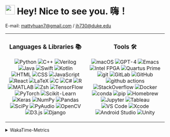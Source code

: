<h1><img src="https://emojis.slackmojis.com/emojis/images/1531849430/4246/blob-sunglasses.gif?1531849430" width="30"/> Hey! Nice to see you. 嗨！</h1>

E-mail: mattyhuan7@gmail.com / jh730@duke.edu 

<table>
  <tr>
    <td>
      <h3 align="center">Languages & Libraries 📚</h3>
      <p align="center">
        <img alt="Python" src="https://img.shields.io/badge/-Python-3776AB?style=flat-square&logo=Python&logoColor=white" />
        <img alt="C++" src="https://img.shields.io/badge/-C%2B%2B-00599C?style=flat-square&logo=c%2B%2B&logoColor=white" />
        <img alt="Verilog" src="https://custom-icon-badges.demolab.com/badge/-Verilog-CCCC00?style=flat-square&logo=verilog&logoColor=black" />
        <img alt="Java" src="https://img.shields.io/badge/-Java-007396?style=flat-square&logo=Oracle&logoColor=white" />
        <img alt="Swift" src="https://img.shields.io/badge/-Swift-FA7343?style=flat-square&logo=Swift&logoColor=white" />
        <img alt="Kotlin" src="https://img.shields.io/badge/-Kotlin-0095D5?style=flat-square&logo=kotlin&logoColor=white" />
        <img alt="HTML" src="https://img.shields.io/badge/-HTML-E34F26?style=flat-square&logo=HTML5&logoColor=white" />
        <img alt="CSS" src="https://img.shields.io/badge/-CSS-1572B6?style=flat-square&logo=CSS3&logoColor=white" />
        <img alt="JavaScript" src="https://img.shields.io/badge/-JavaScript-F7DF1E?style=flat-square&logo=JavaScript&logoColor=black" />
        <img alt="React" src="https://img.shields.io/badge/-React-61DAFB?style=flat-square&logo=react&logoColor=white" />
        <img alt="LaTeX" src="https://img.shields.io/badge/-LaTeX-008080?style=flat-square&logo=LaTeX&logoColor=white" />
        <img alt="C" src="https://img.shields.io/badge/-C-A8B9CC?style=flat-square&logo=C&logoColor=white" />
        <img alt="C#" src="https://img.shields.io/badge/-C%23-239120?style=flat-square&logo=csharp&logoColor=white" />
        <img alt="R" src="https://img.shields.io/badge/-R-276DC3?style=flat-square&logo=r&logoColor=white" />
        <img alt="MATLAB" src="https://img.shields.io/badge/-MATLAB-0076A8?style=flat-square&logo=MATLAB&logoColor=white" />
        <img alt="Zsh" src="https://img.shields.io/badge/-Zsh-C5E770?style=flat-square&logo=gnu-bash&logoColor=white" />
        <img alt="TensorFlow" src="https://img.shields.io/badge/-TensorFlow-FF6F00?style=flat-square&logo=TensorFlow&logoColor=white" />
        <img alt="PyTorch" src="https://img.shields.io/badge/-PyTorch-EE4C2C?style=flat-square&logo=PyTorch&logoColor=white" />
        <img alt="Scikit-Learn" src="https://img.shields.io/badge/-Scikit%20Learn-F7931E?style=flat-square&logo=scikit-learn&logoColor=white" />
        <img alt="Keras" src="https://img.shields.io/badge/-Keras-D00000?style=flat-square&logo=Keras&logoColor=white" />
        <img alt="NumPy" src="https://img.shields.io/badge/-NumPy-013243?style=flat-square&logo=numpy&logoColor=white" />
        <img alt="Pandas" src="https://img.shields.io/badge/-Pandas-150458?style=flat-square&logo=pandas&logoColor=white" />
        <img alt="SciPy" src="https://img.shields.io/badge/-SciPy-8CAAE6?style=flat-square&logo=scipy&logoColor=white" />
        <img alt="PyAudio" src="https://img.shields.io/badge/PyAudio-0096D6?style=flat-square&logo=PyAudio&logoColor=white" />
        <img alt="OpenCV" src="https://img.shields.io/badge/-OpenCV-5C3EE8?style=flat-square&logo=OpenCV&logoColor=white" />
        <img alt="D3.js" src="https://img.shields.io/badge/-D3.js-F9A03C?style=flat-square&logo=d3.js&logoColor=white" />
        <img alt="Django" src="https://img.shields.io/badge/-Django-092E20?style=flat-square&logo=Django&logoColor=white" />
      </p>
    </td>
    <td>
      <h3 align="center">Tools 🛠️</h3>
      <p align="center">
        <img alt="macOS" src="https://img.shields.io/badge/-macOS-999999?style=flat-square&logo=Apple&logoColor=white" />
        <img alt="GPT-4" src="https://img.shields.io/badge/-GPT4-9cf?style=flat-square&logo=OpenAI&logoColor=white" />
        <img alt="Emacs" src="https://img.shields.io/badge/-Emacs-7F5AB6?style=flat-square&logo=GNU%20Emacs&logoColor=white" />
        <img alt="Intel FPGA" src="https://img.shields.io/badge/-Intel%20FPGA-0071C5?style=flat-square&logo=Intel&logoColor=white" />
        <img alt="Quartus Prime" src="https://img.shields.io/badge/-Quartus%20Prime-1575F9?style=flat-square&logo=quartus-prime&logoColor=white" />
        <img alt="git" src="https://img.shields.io/badge/-Git-F05032?style=flat-square&logo=git&logoColor=white" />
        <img alt="GitLab" src="https://img.shields.io/badge/-GitLab-FCA121?style=flat-square&logo=gitlab&logoColor=white" />
        <img alt="GitHub" src="https://img.shields.io/badge/-GitHub-181717?style=flat-square&logo=github&logoColor=white" />
        <img alt="github actions" src="https://img.shields.io/badge/-Github_Actions-2088FF?style=flat-square&logo=github-actions&logoColor=white" />
        <img alt="StackOverflow" src="https://img.shields.io/badge/-StackOverflow-FE7A16?style=flat-square&logo=stackoverflow&logoColor=white" />
        <img alt="Docker" src="https://img.shields.io/badge/-Docker-46a2f1?style=flat-square&logo=docker&logoColor=white" />
        <img alt="conda" src="https://img.shields.io/badge/-conda-44A833?style=flat-square&logo=anaconda&logoColor=white" />
        <img alt="pip" src="https://img.shields.io/badge/-pip-3775A9?style=flat-square&logo=pypi&logoColor=white" />
        <img alt="Homebrew" src="https://img.shields.io/badge/-Homebrew-FF7F00?style=flat-square&logo=homebrew&logoColor=white" />
        <img alt="Jupyter" src="https://img.shields.io/badge/-Jupyter%20Notebook-F37626?style=flat-square&logo=Jupyter&logoColor=white" />
        <img alt="Tableau" src="https://img.shields.io/badge/-Tableau-E97627?style=flat-square&logo=tableau&logoColor=white" />
        <img alt="VS Code" src="https://img.shields.io/badge/-VS%20Code-007ACC?style=flat-square&logo=visual-studio-code&logoColor=white" />
        <img alt="Xcode" src="https://img.shields.io/badge/-Xcode-1575F9?style=flat-square&logo=Xcode&logoColor=white" />
        <img alt="Android Studio" src="https://img.shields.io/badge/-Android%20Studio-3DDC84?style=flat-square&logo=android-studio&logoColor=white" />
        <img alt="Unity" src="https://img.shields.io/badge/-Unity-000000?style=flat-square&logo=unity&logoColor=white" />
      </p>
    </td>        
  </tr>
</table>


<details>
  <summary>WakaTime-Metrics</summary>
  <br>
  
<!--START_SECTION:waka-->
![Code Time](http://img.shields.io/badge/Code%20Time-412%20hrs%2022%20mins-blue)

**I'm a Night 🦉** 

```text
🌞 Morning                446 commits         ██████░░░░░░░░░░░░░░░░░░░   23.47 % 
🌆 Daytime                427 commits         ██████░░░░░░░░░░░░░░░░░░░   22.47 % 
🌃 Evening                593 commits         ████████░░░░░░░░░░░░░░░░░   31.21 % 
🌙 Night                  434 commits         ██████░░░░░░░░░░░░░░░░░░░   22.84 % 
```
📅 **I'm Most Productive on Thursday** 

```text
Monday                   327 commits         ████░░░░░░░░░░░░░░░░░░░░░   17.21 % 
Tuesday                  316 commits         ████░░░░░░░░░░░░░░░░░░░░░   16.63 % 
Wednesday                256 commits         ███░░░░░░░░░░░░░░░░░░░░░░   13.47 % 
Thursday                 358 commits         █████░░░░░░░░░░░░░░░░░░░░   18.84 % 
Friday                   137 commits         ██░░░░░░░░░░░░░░░░░░░░░░░   07.21 % 
Saturday                 174 commits         ██░░░░░░░░░░░░░░░░░░░░░░░   09.16 % 
Sunday                   332 commits         ████░░░░░░░░░░░░░░░░░░░░░   17.47 % 
```


📊 **This Week I Spent My Time On** 

```text
💬 Programming Languages: 
C++                      23 mins             █████████████████████░░░░   84.63 % 
V                        2 mins              ██░░░░░░░░░░░░░░░░░░░░░░░   07.21 % 
Python                   1 min               █░░░░░░░░░░░░░░░░░░░░░░░░   05.56 % 
Other                    0 secs              █░░░░░░░░░░░░░░░░░░░░░░░░   02.61 % 

🐱‍💻 Projects: 
cpp_playground           22 mins             ████████████████████░░░░░   78.86 % 
PC6_miniGame             2 mins              ██░░░░░░░░░░░░░░░░░░░░░░░   07.21 % 
ece551                   1 min               █░░░░░░░░░░░░░░░░░░░░░░░░   05.77 % 
ECE590                   1 min               █░░░░░░░░░░░░░░░░░░░░░░░░   05.56 % 
Unknown Project          0 secs              █░░░░░░░░░░░░░░░░░░░░░░░░   02.61 % 
```


 Last Updated on 12/14/2024 16:03:04 UTC
<!--END_SECTION:waka-->
</details>
